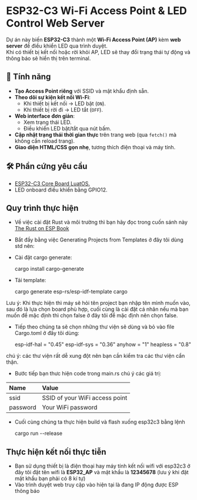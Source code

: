 # ESP32-C3 Wi-Fi Access Point & LED Control Web Server

Dự án này biến **ESP32-C3** thành một **Wi-Fi Access Point (AP)** kèm **web server** để điều khiển LED qua trình duyệt.  
Khi có thiết bị kết nối hoặc rời khỏi AP, LED sẽ thay đổi trạng thái tự động và thông báo sẽ hiển thị trên terminal.

## 📌 Tính năng
- **Tạo Access Point riêng** với SSID và mật khẩu định sẵn.
- **Theo dõi sự kiện kết nối Wi-Fi**:
  - Khi thiết bị kết nối → LED bật (`ON`).
  - Khi thiết bị rời đi → LED tắt (`OFF`).
- **Web interface đơn giản**:
  - Xem trạng thái LED.
  - Điều khiển LED bật/tắt qua nút bấm.
- **Cập nhật trạng thái thời gian thực** trên trang web (qua `fetch()` mà không cần reload trang).
- **Giao diện HTML/CSS gọn nhẹ**, tương thích điện thoại và máy tính.

## 🛠 Phần cứng yêu cầu
- [ESP32-C3 Core Board LuatOS.](https://wiki.luatos.org/chips/esp32c3/board.html)
- LED onboard điều khiển bằng GPIO12.

## Quy trình thực hiện
- Về việc cài đặt Rust và môi trường thì bạn hãy đọc trong cuốn sánh này [The Rust on ESP Book](https://docs.espressif.com/projects/rust/book/)
- Bắt đầy bằng việc Generating Projects from Templates ở đây tôi dùng std nên:
 - Cài đặt cargo generate:

    cargo install cargo-generate

 - Tải template:

    cargo generate esp-rs/esp-idf-template cargo

Lưu ý: Khi thực hiện thì máy sẽ hỏi tên project bạn nhập tên mình muốn vào, sau đó là lựa chọn board phù hợp, cuối cùng là cài đặt cá nhân nếu mà bạn muốn để mặc định thì chọn false ở đây tôi để mặc định nên chọn false.
- Tiếp theo chúng ta sẽ chọn những thư viện sẽ dùng và bỏ vào file Cargo.toml ở đây tôi dùng:

    esp-idf-hal = "0.45"
    esp-idf-sys = "0.36"
    anyhow = "1"
    heapless = "0.8"

chú ý: các thư viện rất dễ xung đột nên bạn cần kiểm tra các thư viện cẩn thận.
- Bước tiếp bạn thưc hiện code trong main.rs chú ý các giá trị:

|  Name  |           Value              |
|:-------|:-----------------------------|
|ssid    |SSID of your WiFi access point|
|password|Your WiFi password            |

- Cuối cùng chúng ta thực hiện build và flash xuống esp32c3 bằng lệnh

    cargo run --release

## Thực hiện kết nối thực tiễn
- Bạn sử dụng thiết bị là điện thoại hay máy tính kết nối wifi với esp32c3 ở đây tôi đặt tên wifi là **ESP32_AP** và mật khẩu là **12345678** (lưu ý khi đặt mật khẩu bạn phải có 8 kí tự)
- Vào trình duyệt web truy cập vào hiện tại là đang IP động được ESP thông báo